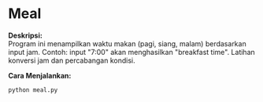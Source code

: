 # Meal

**Deskripsi:**  
Program ini menampilkan waktu makan (pagi, siang, malam) berdasarkan input jam. Contoh: input "7:00" akan menghasilkan "breakfast time". Latihan konversi jam dan percabangan kondisi.

**Cara Menjalankan:**
```
python meal.py
```